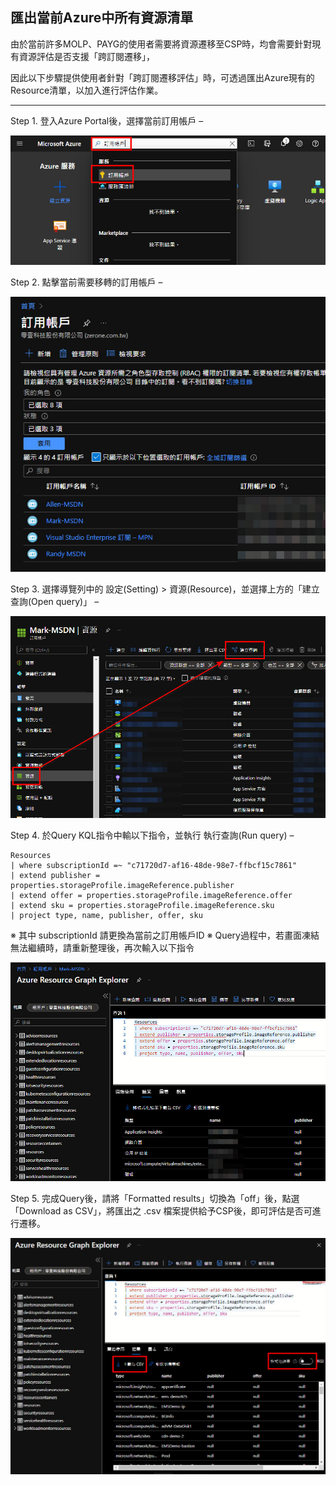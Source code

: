 ## 匯出當前Azure中所有資源清單

由於當前許多MOLP、PAYG的使用者需要將資源遷移至CSP時，均會需要針對現有資源評估是否支援「跨訂閱遷移」，

因此以下步驟提供使用者針對「跨訂閱遷移評估」時，可透過匯出Azure現有的Resource清單，以加入進行評估作業。

--------------------------------

Step 1. 登入Azure Portal後，選擇當前訂用帳戶 – 

![GITHUB](https://github.com/MarkChang-Core/Query-Azure-Resource-For-Migration-Assessment/blob/main/image/image1.jpg)<br>

Step 2. 點擊當前需要移轉的訂用帳戶 – 

![GITHUB](https://github.com/MarkChang-Core/Query-Azure-Resource-For-Migration-Assessment/blob/main/image/image2.jpg)<br>

Step 3. 選擇導覽列中的 設定(Setting) > 資源(Resource)，並選擇上方的「建立查詢(Open query)」 – 

![GITHUB](https://github.com/MarkChang-Core/Query-Azure-Resource-For-Migration-Assessment/blob/main/image/image3.jpg)<br>

Step 4. 於Query KQL指令中輸以下指令，並執行 執行查詢(Run query) –

```
Resources
| where subscriptionId =~ "c71720d7-af16-48de-98e7-ffbcf15c7861"
| extend publisher = properties.storageProfile.imageReference.publisher
| extend offer = properties.storageProfile.imageReference.offer
| extend sku = properties.storageProfile.imageReference.sku
| project type, name, publisher, offer, sku
```

※ 其中 subscriptionId 請更換為當前之訂用帳戶ID
※ Query過程中，若畫面凍結無法繼續時，請重新整理後，再次輸入以下指令

![GITHUB](https://github.com/MarkChang-Core/Query-Azure-Resource-For-Migration-Assessment/blob/main/image/image4.jpg)<br>

Step 5. 完成Query後，請將「Formatted results」切換為「off」後，點選「Download as CSV」，將匯出之 .csv 檔案提供給予CSP後，即可評估是否可進行遷移。

![GITHUB](https://github.com/MarkChang-Core/Query-Azure-Resource-For-Migration-Assessment/blob/main/image/image5.jpg)<br>

